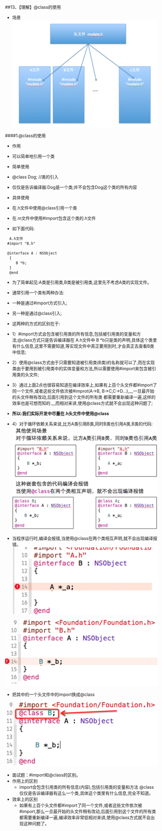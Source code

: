 ##13、【理解】@class的使用
* 场景
![](image1/13.1.png)

####1.@class的使用
* 作用
 * 可以简单地引用一个类
* 简单使用
 * @class Dog; //类的引入
 * 仅仅是告诉编译器:Dog是一个类;并不会包含Dog这个类的所有内容
* 具体使用
 * 在.h文件中使用@class引用一个类
 * 在.m文件中使用#import包含这个类的.h文件

* 如下面代码:
```objc
  A.h文件
 #import "B.h"

 @interface A : NSObject
  {
     B *b;
  }
  @end
```
* 为了简单起见:A类是引用类,B类是被引用类,这里先不考虑A类的实现文件。
* 通常引用一个类有两种办法:
 * 一种是通过#import方式引入;
 * 另一种是通过@class引入;

* 这两种的方式的区别在于:
 * 1）#import方式会包含被引用类的所有信息,包括被引用类的变量和方法;@class方式只是告诉编译器在 A.h文件中 B *b只是类的声明,具体这个类里有什么信息,这里不需要知道,等实现文件中真正要用到时,才会真正去查看B类中信息;

 * 2）使用@class方式由于只需要知道被引用类(B类)的名称就可以了,而在实现类由于要用到被引用类中的实体变量和方法,所以需要使用#import来包含被引用类的头文件;

 * 3）通过上面2点也很容易知道在编译效率上,如果有上百个头文件都#import了同一个文件,或者这些文件依次被#improt(A->B, B->C,C->D...),__一旦最开始的头文件稍有改动,后面引用到这个文件的所有类 都需要重新编译一遍,这样的效率也是可想而知的.__而相对来讲,使用@class方式就不会出现这种问题了;

 * __所以:我们实际开发中尽量在.h头文件中使用@class__
 * 4）对于循环依赖关系来说,比方A类引用B类,同时B类也引用A类,B类的代码:
![](image1/13.2.png)
* 当程序运行时,编译会报错,当使用@class在两个类相互声明,就不会出现编译报错。
![](image1/13.3.png)

![](image1/13.4.png)
* 把其中的一个头文件中的import换成@class

![](image1/13.5.png)
* 面试题：#import和@class的区别。
 * 作用上的区别
   * import会包含引用类的所有信息(内容),包括引用类的变量和方法 @class仅仅是告诉编译器有这么一个类,具体这个类里有什么信息,完全不知道。
 * 效率上的区别
   * 如果有上百个头文件都#import了同一个文件,或者这些文件依次被#import,那么一旦最开始的头文件稍有改动,后面引用到这个文件的所有类都需要重新编译一遍,编译效率非常低相对来讲,使用@class方式就不会出现这种问题了。
